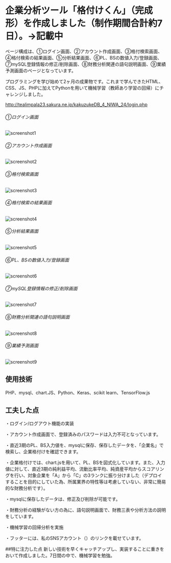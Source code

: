 # 企業分析ツール「格付けくん」（完成形）を作成しました（制作期間合計約7日）。→記載中

ページ構成は、①ログイン画面、②アカウント作成画面、③格付検索画面、④格付検索の結果画面、⑤分析結果画面、⑥PL、BSの数値入力/登録画面、⑦mySQL登録情報の修正/削除画面、⑧財務分析関連の語句説明画面、⑨業績予測画面のページとなっています。

プログラミングを学び始めて2ヶ月の成果物です。これまで学んできたHTML、CSS、JS、PHPに加えてPythonを用いて機械学習（教師あり学習の回帰）にチャレンジしました。


http://tealimpala23.sakura.ne.jp/kakuzukeDB_4_NIWA_24/login.php


###### ①ログイン画面
![](pic1.png "screenshot1")


###### ②アカウント作成画面
![](pic2.png "screenshot2")


###### ③格付検索画面
![](pic3.png "screenshot3")


###### ④格付検索の結果画面
![](pic4.png "screenshot4")


###### ⑤分析結果画面
![](pic5.png "screenshot5")


###### ⑥PL、BSの数値入力/登録画面
![](pic6.png "screenshot6")


###### ⑦mySQL登録情報の修正/削除画面
![](pic7.png "screenshot7")


###### ⑧財務分析関連の語句説明画面
![](pic8.png "screenshot8")


###### ⑨業績予測画面
![](pic9.png "screenshot9")



## 使用技術
PHP、mysql、chart.JS、Python、Keras、scikit learn、TensorFlow.js


## 工夫した点
・ログイン/ログアウト機能の実装

・アカウント作成画面で、登録済みのパスワードは入力不可となっています。

・直近3期のPL、BS入力値を、mysqlに保存、保存したデータを、「企業名」で検索し、企業格付けを確認できます。

・企業格付けでは、chart.jsを用いて、PL、BSを図式化しています。また、入力値に対して、直近3期の純利益平均、流動比率平均、純資産平均からスコアリングを行い、対象企業を「A」から「C」の3ランクに振り分けました（デプロイすることを目的にしていた為、所属業界の特性等は考慮していない、非常に簡易的な財務分析です）。

・mysqlに保存したデータは、修正及び削除が可能です。

・財務分析の経験がない方の為に、語句説明画面で、財務三表や分析方法の説明をしています。

・機械学習の回帰分析を実施

・フッターには、私のSNSアカウント（）のリンクを載せています。

##特に注力した点
新しい技術を早くキャッチアップし、実装することに重きをおいて作成しました。7日間の中で、機械学習を勉強。
